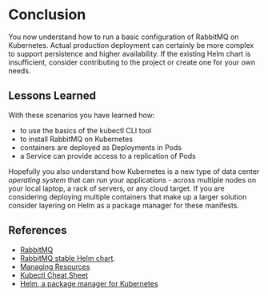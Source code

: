 # Conclusion #

You now understand how to run a basic configuration of RabbitMQ on Kubernetes. Actual production deployment can certainly be more complex to support persistence and higher availability. If the existing Helm chart is insufficient, consider contributing to the project or create one for your own needs.

## Lessons Learned ##

With these scenarios you have learned how:

- to use the basics of the kubectl CLI tool
- to install RabbitMQ on Kubernetes
- containers are deployed as Deployments in Pods
- a Service can provide access to a replication of Pods

Hopefully you also understand how Kubernetes is a new type of data center _operating system_ that can run your applications - across multiple nodes on your local laptop, a rack of servers, or any cloud target. If you are considering deploying multiple containers that make up a larger solution consider layering on Helm as a package manager for these manifests.

## References ##

- [RabbitMQ](https://www.rabbitmq.com/)
- [RabbitMQ stable Helm chart](https://github.com/helm/charts/tree/master/stable/rabbitmq). 
- [Managing Resources](https://kubernetes.io/docs/concepts/cluster-administration/manage-deployment/)
- [Kubectl Cheat Sheet](https://kubernetes.io/docs/reference/kubectl/cheatsheet/)
- [Helm, a package manager for Kubernetes](https://helm.sh/)